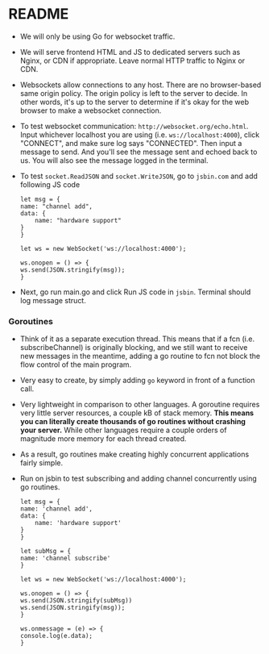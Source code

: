 # README

- We will only be using Go for websocket traffic. 
- We will serve frontend HTML and JS to dedicated servers such as Nginx, or CDN if appropriate. Leave normal HTTP traffic to Nginx or CDN.
- Websockets allow connections to any host. There are no browser-based same origin policy. The origin policy is left to the server to decide. In other words, it's up to the server to determine if it's okay for the web browser to make a websocket connection.

- To test websocket communication: `http://websocket.org/echo.html`. Input whichever localhost you are using (i.e. `ws://localhost:4000`), click "CONNECT", and make sure log says "CONNECTED". Then input a message to send. And you'll see the message sent and echoed back to us. You will also see the message logged in the terminal.


- To test `socket.ReadJSON` and `socket.WriteJSON`, go to `jsbin.com` and add following JS code
    ```
    let msg = {
    name: "channel add",
    data: {
        name: "hardware support"
    }
    }

    let ws = new WebSocket('ws://localhost:4000');

    ws.onopen = () => {
    ws.send(JSON.stringify(msg));
    }
    ```
- Next, go run main.go and click Run JS code in `jsbin`. Terminal should log message struct.


### Goroutines 
- Think of it as a separate execution thread. This means that if a fcn (i.e. subscribeChannel) is originally blocking, and we still want to receive new messages in the meantime, adding a go routine to fcn not block the flow control of the main program. 
- Very easy to create, by simply adding `go` keyword in front of a function call. 
- Very lightweight in comparison to other languages. A goroutine requires very little server resources, a couple kB of stack memory. **This means you can literally create thousands of go routines without crashing your server.** While other languages require a couple orders of magnitude more memory for each thread created.
- As a result, go routines make creating highly concurrent applications fairly simple.

- Run on jsbin to test subscribing and adding channel concurrently using go routines.
    ```
    let msg = {
    name: 'channel add',
    data: {
        name: 'hardware support'
    }
    }

    let subMsg = {
    name: 'channel subscribe'
    }

    let ws = new WebSocket('ws://localhost:4000');

    ws.onopen = () => {
    ws.send(JSON.stringify(subMsg))
    ws.send(JSON.stringify(msg));
    }

    ws.onmessage = (e) => {
    console.log(e.data);
    }
    ```